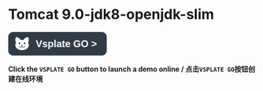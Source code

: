 # Tomcat 9.0-jdk8-openjdk-slim

<a href="https://www.vsplate.com/?docker-compose=https://github.com/vsplate/dcenvs/tomcat/9.0-jdk8-openjdk-slim"><img alt="VSPLATE GO" src="https://raw.githubusercontent.com/vsplate/images/master/vsgo_btn.png" width="200px"></a>

**Click the `VSPLATE GO` button to launch a demo online / 点击`VSPLATE GO`按钮创建在线环境**